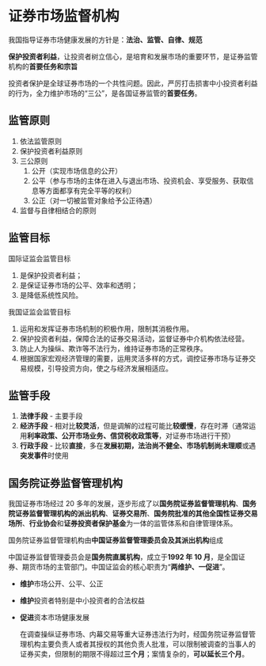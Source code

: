 # 证券市场监督机构

我国指导证券市场健康发展的方针是：**法治、监管、自律、规范**

**保护投资者利益**，让投资者树立信心，是培育和发展市场的重要环节，是证券监管机构的**首要任务和宗旨**

投资者保护是全球证券市场的一个共性问题。因此，严厉打击损害中小投资者利益的行为，全力维护市场的“三公”，是各国证券监管的**首要任务**。

## 监管原则

1. 依法监管原则
2. 保护投资者利益原则
3. 三公原则
   1. 公开（实现市场信息的公开）
   2. 公平（参与市场的主体在进入与退出市场、投资机会、享受服务、获取信息等方面都享有完全平等的权利）
   3. 公正（对一切被监管对象给予公正待遇）
4. 监督与自律相结合的原则

## 监管目标

国际证监会监管目标

1. 是保护投资者利益；
2. 是保证证券市场的公平、效率和透明；
3. 是降低系统性风险。

我国证监会监管目标

1. 运用和发挥证券市场机制的积极作用，限制其消极作用。
2. 保护投资者利益，保障合法的证券交易活动，监督证券中介机构依法经营。
3. 防止人为操纵、欺诈等不法行为，维持证券市场的正常秩序。
4. 根据国家宏观经济管理的需要，运用灵活多样的方式，调控证券市场与证券交易规模，引导投资方向，使之与经济发展相适应。

## 监管手段

1. **法律手段** - 主要手段
2. **经济手段** - 相对比**较灵活**，但是调解的过程可能比**较缓慢**，存在时滞（通常运用**利率政策、公开市场业务、信贷税收政策等**，对证券市场进行干预）
3. **行政手段** - 比较**直接**，多在**发展初期，法治尚不健全、市场机制尚未理顺**或遇**突发事件**时使用

## 国务院证券监督管理机构

我国证券市场经过 20 多年的发展，逐步形成了以**国务院证券监督管理机构**、**国务院证券监督管理机构的派出机构**、**证券交易所**、**国务院批准的其他全国性证券交易场所**、**行业协会**和**证券投资者保护基金**为一体的监管体系和自律管理体系。

国务院证券监督管理机构由**中国证券监督管理委员会及其派出机构**组成

中国证券监督管理委员会是**国务院直属机构**，成立于**1992 年 10 月**，是全国证券、期货市场的主管部门。中国证监会的核心职责为“**两维护、一促进**”。

- **维护**市场公开、公平、公正
- **维护**投资者特别是中小投资者的合法权益
- **促进**资本市场健康发展

  在调查操纵证券市场、内幕交易等重大证券违法行为时，经国务院证券监督管理机构主要负责人或者其授权的其他负责人批准，可以限制被调查的当事人的证券买卖，但限制的期限不得超过**三个月**；案情复杂的，**可以延长三个月**。
